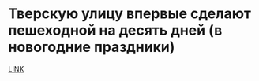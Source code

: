 # Тверскую улицу впервые сделают пешеходной на десять дней (в новогодние праздники)



[LINK](https://varlamov.ru/3696192.html)